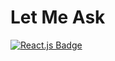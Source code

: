 # Let Me Ask

 [![React.js Badge](https://img.shields.io/badge/React-20232A?style=for-the-badge&logo=react&logoColor=61DAFB)](#) 

